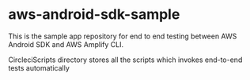 # aws-android-sdk-sample
This is the sample app repository for end to end testing between AWS Android SDK and AWS Amplify CLI.

CircleciScripts directory stores all the scripts which invokes end-to-end tests automatically
